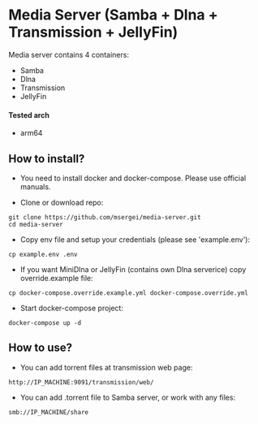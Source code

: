 # Media Server (Samba + Dlna + Transmission + JellyFin)
Media server contains 4 containers:

- Samba
- Dlna
- Transmission
- JellyFin

#### Tested arch
- arm64

## How to install?
- You need to install docker and docker-compose. Please use official manuals.

- Clone or download repo:
```
git clone https://github.com/msergei/media-server.git
cd media-server
```
- Copy env file and setup your credentials (please see 'example.env'):
```
cp example.env .env
```
- If you want MiniDlna or JellyFin (contains own Dlna serverice) copy override.example file:
```
cp docker-compose.override.example.yml docker-compose.override.yml
```

- Start docker-compose project:
```
docker-compose up -d
```

## How to use?

- You can add torrent files at transmission web page:
```
http://IP_MACHINE:9091/transmission/web/
```
- You can add .torrent file to Samba server, or work with any files:
```
smb://IP_MACHINE/share
```
